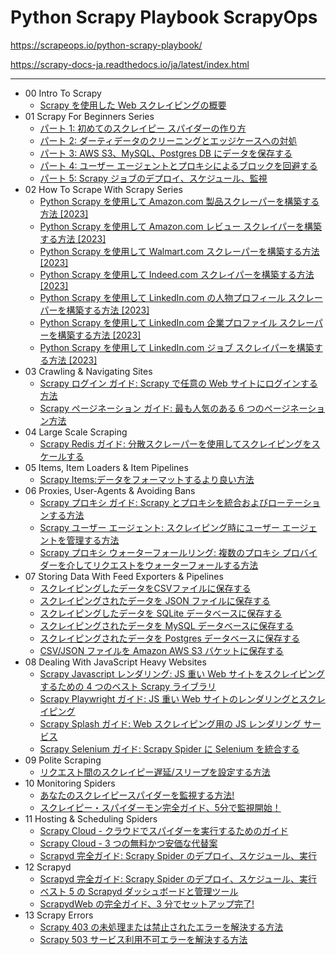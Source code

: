 # Python Scrapy Playbook ScrapyOps

<https://scrapeops.io/python-scrapy-playbook/>

<https://scrapy-docs-ja.readthedocs.io/ja/latest/index.html>

---

- 00 Intro To Scrapy
  - [Scrapy を使用した Web スクレイピングの概要](https://scrapeops.io/python-scrapy-playbook/scrapy-web-scraping-intro/)
- 01 Scrapy For Beginners Series
  - [パート 1: 初めてのスクレイピー スパイダーの作り方](https://scrapeops.io/python-scrapy-playbook/scrapy-beginners-guide/)
  - [パート 2: ダーティデータのクリーニングとエッジケースへの対処](https://scrapeops.io/python-scrapy-playbook/scrapy-beginners-guide-cleaning-data/)
  - [パート 3: AWS S3、MySQL、Postgres DB にデータを保存する](https://scrapeops.io/python-scrapy-playbook/scrapy-beginners-guide-storing-data/)
  - [パート 4: ユーザー エージェントとプロキシによるブロックを回避する](https://scrapeops.io/python-scrapy-playbook/scrapy-beginners-guide-user-agents-proxies/)
  - [パート 5: Scrapy ジョブのデプロイ、スケジュール、監視](https://scrapeops.io/python-scrapy-playbook/scrapy-beginners-guide-deployment-scheduling-monitoring/)
- 02 How To Scrape With Scrapy Series
  - [Python Scrapy を使用して Amazon.com 製品スクレーパーを構築する方法 [2023]](<https://scrapeops.io/python-scrapy-playbook/python-scrapy-amazon-product-scraper/>)
  - [Python Scrapy を使用して Amazon.com レビュー スクレイパーを構築する方法 [2023]](<https://scrapeops.io/python-scrapy-playbook/python-scrapy-amazon-reviews-scraper/>)
  - [Python Scrapy を使用して Walmart.com スクレーパーを構築する方法 [2023]](<https://scrapeops.io/python-scrapy-playbook/python-scrapy-walmart-scraper/>)
  - [Python Scrapy を使用して Indeed.com スクレイパーを構築する方法 [2023]](<https://scrapeops.io/python-scrapy-playbook/python-scrapy-indeed-scraper/>)
  - [Python Scrapy を使用して LinkedIn.com の人物プロフィール スクレーパーを構築する方法 [2023]](<https://scrapeops.io/python-scrapy-playbook/python-scrapy-linkedin-people-scraper/>)
  - [Python Scrapy を使用して LinkedIn.com 企業プロファイル スクレーパーを構築する方法 [2023]](<https://scrapeops.io/python-scrapy-playbook/python-scrapy-linkedin-company-scraper/>)
  - [Python Scrapy を使用して LinkedIn.com ジョブ スクレイパーを構築する方法 [2023]](<https://scrapeops.io/python-scrapy-playbook/python-scrapy-linkedin-jobs-scraper/>)
- 03 Crawling & Navigating Sites
  - [Scrapy ログイン ガイド: Scrapy で任意の Web サイトにログインする方法](https://scrapeops.io/python-scrapy-playbook/scrapy-login-form/)
  - [Scrapy ページネーション ガイド: 最も人気のある 6 つのページネーション方法](https://scrapeops.io/python-scrapy-playbook/scrapy-pagination-guide/)
- 04 Large Scale Scraping
  - [Scrapy Redis ガイド: 分散スクレーパーを使用してスクレイピングをスケールする](https://scrapeops.io/python-scrapy-playbook/scrapy-redis/)
- 05 Items, Item Loaders & Item Pipelines
  - [Scrapy Items:データをフォーマットするより良い方法](https://scrapeops.io/python-scrapy-playbook/scrapy-items/)
- 06 Proxies, User-Agents & Avoiding Bans
  - [Scrapy プロキシ ガイド: Scrapy とプロキシを統合およびローテーションする方法](https://scrapeops.io/python-scrapy-playbook/scrapy-rotating-proxy-guide/)
  - [Scrapy ユーザー エージェント: スクレイピング時にユーザー エージェントを管理する方法](https://scrapeops.io/python-scrapy-playbook/scrapy-managing-user-agents/)
  - [Scrapy プロキシ ウォーターフォールリング: 複数のプロキシ プロバイダーを介してリクエストをウォーターフォールする方法](https://scrapeops.io/python-scrapy-playbook/scrapy-proxy-waterfall-middleware/)
- 07 Storing Data With Feed Exporters & Pipelines
  - [スクレイピングしたデータをCSVファイルに保存する](https://scrapeops.io/python-scrapy-playbook/scrapy-save-csv-files/)
  - [スクレイピングされたデータを JSON ファイルに保存する](https://scrapeops.io/python-scrapy-playbook/scrapy-save-json-files/)
  - [スクレイピングしたデータを SQLite データベースに保存する](https://scrapeops.io/python-scrapy-playbook/scrapy-save-data-sqlite/)
  - [スクレイピングされたデータを MySQL データベースに保存する](https://scrapeops.io/python-scrapy-playbook/scrapy-save-data-mysql/)
  - [スクレイピングされたデータを Postgres データベースに保存する](https://scrapeops.io/python-scrapy-playbook/scrapy-save-data-postgres/)
  - [CSV/JSON ファイルを Amazon AWS S3 バケットに保存する](https://scrapeops.io/python-scrapy-playbook/scrapy-save-aws-s3/)
- 08 Dealing With JavaScript Heavy Websites
  - [Scrapy Javascript レンダリング: JS 重い Web サイトをスクレイピングするための 4 つのベスト Scrapy ライブラリ](https://scrapeops.io/python-scrapy-playbook/scrapy-javascript-rendering-guide/)
  - [Scrapy Playwright ガイド: JS 重い Web サイトのレンダリングとスクレイピング](https://scrapeops.io/python-scrapy-playbook/scrapy-playwright/)
  - [Scrapy Splash ガイド: Web スクレイピング用の JS レンダリング サービス](https://scrapeops.io/python-scrapy-playbook/scrapy-splash/)
  - [Scrapy Selenium ガイド: Scrapy Spider に Selenium を統合する](https://scrapeops.io/python-scrapy-playbook/scrapy-selenium/)
- 09 Polite Scraping
  - [リクエスト間のスクレイピー遅延/スリープを設定する方法](https://scrapeops.io/python-scrapy-playbook/scrapy-delay-between-requests/)
- 10 Monitoring Spiders
  - [あなたのスクレイピースパイダーを監視する方法!](https://scrapeops.io/python-scrapy-playbook/how-to-monitor-scrapy-spiders/)
  - [スクレイピー・スパイダーモン完全ガイド、5分で監視開始！](https://scrapeops.io/python-scrapy-playbook/extensions/scrapy-spidermon-guide/)
- 11 Hosting & Scheduling Spiders
  - [Scrapy Cloud - クラウドでスパイダーを実行するためのガイド](https://scrapeops.io/python-scrapy-playbook/scrapy-cloud/)
  - [Scrapy Cloud - 3 つの無料かつ安価な代替案](https://scrapeops.io/python-scrapy-playbook/scrapy-cloud-alternatives/)
  - [Scrapyd 完全ガイド: Scrapy Spider のデプロイ、スケジュール、実行](https://scrapeops.io/python-scrapy-playbook/extensions/scrapy-scrapyd-guide/)
- 12 Scrapyd
  - [Scrapyd 完全ガイド: Scrapy Spider のデプロイ、スケジュール、実行](https://scrapeops.io/python-scrapy-playbook/extensions/scrapy-scrapyd-guide/)
  - [ベスト 5 の Scrapyd ダッシュボードと管理ツール](https://scrapeops.io/python-scrapy-playbook/best-scrapyd-dashboards-ui)
  - [ScrapydWeb の完全ガイド、3 分でセットアップ完了!](https://scrapeops.io/python-scrapy-playbook/extensions/scrapydweb-guide/)
- 13 Scrapy Errors
  - [Scrapy 403 の未処理または禁止されたエラーを解決する方法](https://scrapeops.io/python-scrapy-playbook/scrapy-403-unhandled-forbidden-error/)
  - [Scrapy 503 サービス利用不可エラーを解決する方法](https://scrapeops.io/python-scrapy-playbook/scrapy-503-service-unavailable-error/)

